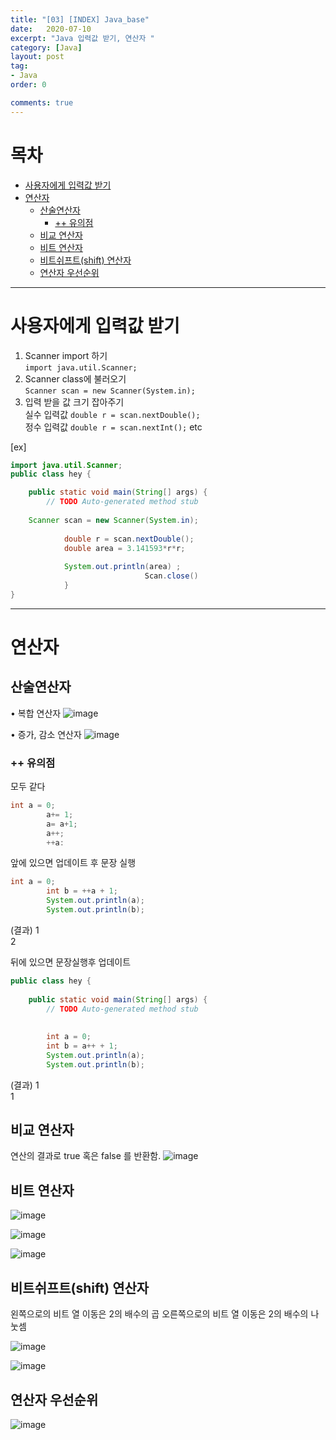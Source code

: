 ```yaml
---
title: "[03] [INDEX] Java_base"
date:   2020-07-10
excerpt: "Java 입력값 받기, 연산자 "
category: [Java]
layout: post
tag:
- Java
order: 0

comments: true
---
```


# 목차

- [사용자에게 입력값 받기](#사용자에게-입력값-받기)
- [연산자](#연산자)
  * [산술연산자](#산술연산자)
    + [++ 유의점](#++-유의점)
  * [비교 연산자](#비교-연산자)
  * [비트 연산자](#비트-연산자)
  * [비트쉬프트(shift) 연산자](#비트쉬프트(shift)-연산자)
  * [연산자 우선순위](#연산자-우선순위)





----



# 사용자에게 입력값 받기
1. Scanner import 하기    
  ```import java.util.Scanner;```  
2. Scanner class에 불러오기  
  ```Scanner scan = new Scanner(System.in);```  
3. 입력 받을 값 크기 잡아주기  
 실수 입력값 ```double r = scan.nextDouble();```  
 정수 입력값 ```double r = scan.nextInt();```
 etc

[ex]
```java
import java.util.Scanner;
public class hey {

	public static void main(String[] args) {
		// TODO Auto-generated method stub
		
	Scanner scan = new Scanner(System.in);
		
			double r = scan.nextDouble();
			double area = 3.141593*r*r;
			
			System.out.println(area) ;
                              Scan.close()
			}
}
```

---


# 연산자

## 산술연산자

• 복합 연산자
![image](https://user-images.githubusercontent.com/76824611/114298610-3bbdf500-9af2-11eb-8bb3-a6af5b0c02b2.png)



•  증가, 감소 연산자
![image](https://user-images.githubusercontent.com/76824611/114298617-4bd5d480-9af2-11eb-9031-4baf8385452e.png)


  
### ++ 유의점

모두 같다
```java
int a = 0;
		a+= 1;
		a= a+1;
		a++;
		++a: 
```

앞에 있으면 업데이트 후 문장 실행  
```java
int a = 0;
	    int b = ++a + 1;
	    System.out.println(a);
	    System.out.println(b);
```
(결과)
1   
2

뒤에 있으면 문장실행후 업데이트   
```java
public class hey {
 
	public static void main(String[] args) {
		// TODO Auto-generated method stub
		
		
	    int a = 0;
	    int b = a++ + 1;
	    System.out.println(a);
	    System.out.println(b);
```
(결과)
1  
1



## 비교 연산자
연산의 결과로 true 혹은 false 를 반환함.
![image](https://user-images.githubusercontent.com/76824611/114298867-65c3e700-9af3-11eb-8932-69272a932cae.png)


## 비트 연산자

![image](https://user-images.githubusercontent.com/76824611/114298871-72483f80-9af3-11eb-9bf2-ca16f0933a6b.png)

![image](https://user-images.githubusercontent.com/76824611/114298876-78d6b700-9af3-11eb-96e9-14d16dcf9b47.png)

![image](https://user-images.githubusercontent.com/76824611/114298886-7f652e80-9af3-11eb-83ec-f7e3738caa30.png)

 


## 비트쉬프트(shift) 연산자
왼쪽으로의 비트 열 이동은 2의 배수의 곱
오른쪽으로의 비트 열 이동은 2의 배수의 나눗셈

![image](https://user-images.githubusercontent.com/76824611/114298894-855b0f80-9af3-11eb-809a-9b2bf2ad9496.png)



![image](https://user-images.githubusercontent.com/76824611/114298904-9146d180-9af3-11eb-940f-9ec16cc43aa5.png)





## 연산자 우선순위

![image](https://user-images.githubusercontent.com/76824611/114298922-a58ace80-9af3-11eb-9f31-c8a222cf53db.png)

